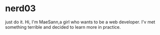 # nerd03
just do it.
Hi,
  I'm MaeSann,a girl who wants to be a web developer.
I'v met something terrible and decided to learn more in practice.

